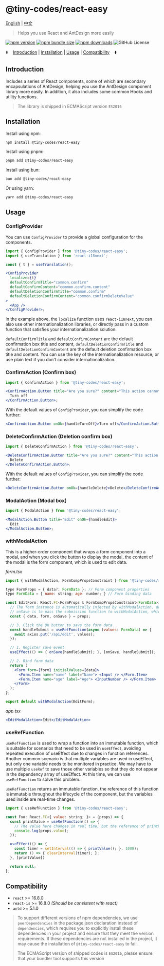 # @tiny-codes/react-easy

[English](./README.md) | [中文](./README.zh-CN.md)

> Helps you use React and AntDesign more easily

[![npm version](https://img.shields.io/npm/v/@tiny-codes/react-easy.svg)](https://www.npmjs.com/package/@tiny-codes/react-easy)
[![npm bundle size](https://img.shields.io/bundlephobia/minzip/@tiny-codes/react-easy)](https://bundlephobia.com/result?p=@tiny-codes/react-easy)
[![npm downloads](https://img.shields.io/npm/dm/@tiny-codes/react-easy.svg)](https://www.npmjs.com/package/@tiny-codes/react-easy)
![GitHub License](https://img.shields.io/github/license/shijistar/react-easy?label=License)

⬇️ &nbsp;&nbsp; [Introduction](#introduction) | [Installation](#installation) | [Usage](#usage) | [Compatibility](#compatibility) &nbsp;&nbsp; ⬇️

## Introduction

Includes a series of React components, some of which are secondary encapsulations of AntDesign, helping you use the AntDesign component library more easily. In addition, it also includes some common Hooks and utility functions.

> The library is shipped in ECMAScript version `ES2016`

## Installation

Install using npm:

```bash
npm install @tiny-codes/react-easy
```

Install using pnpm:

```bash
pnpm add @tiny-codes/react-easy
```

Install using bun:

```bash
bun add @tiny-codes/react-easy
```

Or using yarn:

```bash
yarn add @tiny-codes/react-easy
```

## Usage

### ConfigProvider

You can use `ConfigProvider` to provide a global configuration for the components.

```jsx
import { ConfigProvider } from '@tiny-codes/react-easy';
import { useTranslation } from 'react-i18next';

const { t } = useTranslation();

<ConfigProvider
  localize={t}
  defaultConfirmTitle="common.confirm"
  defaultConfirmContent="common.confirm.content"
  defaultDeletionConfirmTitle="common.confirm"
  defaultDeletionConfirmContent="common.confirmDeleteValue"
>
  <App />
</ConfigProvider>;
```

In the example above, the `localize` function uses `react-i18next`, you can also use other internationalization libraries, or directly pass in a custom function that satisfies your internationalization solution.

`defaultConfirmTitle` and `defaultConfirmContent` are the default confirmation box title and content, `defaultDeletionConfirmTitle` and `defaultDeletionConfirmContent` are the default deletion confirmation box title and content. You can use the key of the internationalization resource, or use plain text if you don't consider internationalization.

### ConfirmAction (Confirm box)

```jsx
import { ConfirmAction } from '@tiny-codes/react-easy';

<ConfirmAction.Button title="Are you sure?" content="This action cannot be undone!" onOk={handleTurnOff}>
  Turn off
</ConfirmAction.Button>;
```

With the default values of `ConfigProvider`, you can simplify the code further:

```jsx
<ConfirmAction.Button onOk={handleTurnOff}>Turn off</ConfirmAction.Button>
```

### DeleteConfirmAction (Deletion confirm box)

```jsx
import { DeleteConfirmAction } from '@tiny-codes/react-easy';

<DeleteConfirmAction.Button title="Are you sure?" content="This action cannot be undone!" onOk={handleDelete}>
  Delete
</DeleteConfirmAction.Button>;
```

With the default values of `ConfigProvider`, you can simplify the code further:

```jsx
<DeleteConfirmAction.Button onOk={handleDelete}>Delete</DeleteConfirmAction.Button>
```

### ModalAction (Modal box)

```jsx
import { ModalAction } from '@tiny-codes/react-easy';

<ModalAction.Button title="Edit" onOk={handleEdit}>
  Edit
</ModalAction.Button>;
```

### withModalAction

This is a higher-order component that wraps a form component into a modal, and when you click the button to display the modal, the content of the modal is the form component, which is used to edit data.

_form.tsx_

```jsx
import { withModalAction, FormCompPropsConstraint } from '@tiny-codes/react-easy';

type FormProps = { data?: FormData }; // Form component properties
type FormData = { name: string; age: number; } // Form binding data

const EditForm: React.FC<FormProps & FormCompPropsConstraint<FormData>> = (props) => {
  // The form instance is automatically injected by withModalAction, do not create the form instance yourself
  // onSave is to pass the submission function to withModalAction, which is called when the user clicks the OK button
  const { data, form, onSave } = props;

  // 3. Click the OK button to save the form data
  const handleSubmit = useRefFunction(async (values: FormData) => {
    await axios.put('/api/edit', values);
  });

  // 1. Register save event
  useEffect(() => { onSave(handleSubmit); }, [onSave, handleSubmit]);

  // 2. Bind form data
  return (
    <Form form={form} initialValues={data}>
      <Form.Item name="name" label="Name"> <Input /> </Form.Item>
      <Form.Item name="age" label="Age"> <InputNumber /> </Form.Item>
    </Form>
  );
};

export default withModalAction(EditForm);
```

_app.tsx_

```jsx
<EditModalAction>Edit</EditModalAction>
```

### useRefFunction

`useRefFunction` is used to wrap a function into an immutable function, which is suitable for scenarios that need to be used in `useEffect`, avoiding repeated execution of useEffect due to changes in function references. Another common scenario is that multiple variables are used in useEffect, but only one variable needs to be monitored in practice. We may have to use multiple `useRef` to save those other variables so that they do not appear in the dependency array of useEffect. At this time, we can use `useRefFunction` to solve this problem.

`useRefFunction` returns an immutable function, the reference of this function is immutable throughout the lifecycle of the component, but the variables used inside are real-time changes.

```jsx
import { useRefFunction } from '@tiny-codes/react-easy';

const Foo: React.FC<{ value: string; }> = (props) => {
  const printValue = useRefFunction(() => {
    // The value here changes in real time, but the reference of printValue is stable and unchanged
    console.log(props.value);
  });

  useEffect(() => {
    const timer = setInterval(() => { printValue(); }, 1000);
    return () => { clearInterval(timer); };
  }, [printValue])

  return null;
};
```

## Compatibility

- `react` >= 16.8.0
- `react-is` >= 16.8.0 _(Should be consistent with react)_
- `antd` >= 5.1.0

> To support different versions of npm dependencies, we use `peerDependencies` in the package.json declaration instead of `dependencies`, which requires you to explicitly install these dependencies in your project and ensure that they meet the version requirements. If these dependencies are not installed in the project, it may cause the installation of `@tiny-codes/react-easy` to fail.
>
> The ECMAScript version of shipped codes is `ES2016`, please ensure that your bundler tool supports this version

```

```
